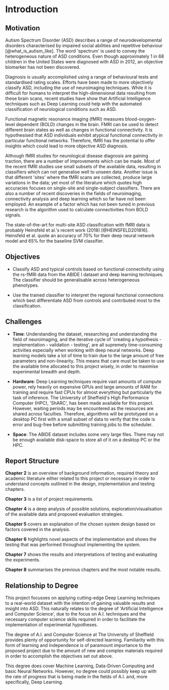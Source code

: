 # Introduction

## Motivation

Autism Spectrum Disorder (ASD) describes a range of neurodevelopmental disorders characterised by impaired social abilities and repetitive behaviour [@what_is_autism_like]. The word 'spectrum' is used to convey the heterogeneous nature of ASD conditions. Even though approximately 1 in 68 children in the United States were diagnosed with ASD in 2012, an objective biomarker has not been discovered.

Diagnosis is usually accomplished using a range of behavioural tests and standardised rating scales. Efforts have been made to more objectively classify ASD, including the use of neuroimaging techniques. While it is difficult for humans to interpret the high-dimensional data resulting from these brain scans, recent studies have show that Artificial Intelligence techniques such as Deep Learning could help with the automated classification of neurological conditions such as ASD.

Functional magnetic resonance imaging (fMRI) measures blood-oxygen-level dependent (BOLD) changes in the brain. FMRI can be used to detect different brain states as well as changes in functional connectivity. It is hypothesised that ASD individuals exhibit atypical functional connectivity in particular functional networks. Therefore, fMRI has the potential to offer insights which could lead to more objective ASD diagnosis.

Although fMRI studies for neurological disease diagnosis are gaining traction, there are a number of improvements which can be made. Most of the recent fMRI studies use small subsets of the available data, resulting in classifiers which can not generalise well to unseen data. Another issue is that different 'sites' where the fMRI scans are collected, produce large variations in the data; yet most of the literature which quotes high accuracies focuses on single-site and single-subject classifiers. There are also a number of recent discoveries in the fields of neuroimaging, connectivity analysis and deep learning which so far have not been employed. An example of a factor which has not been tuned in previous research is the algorithm used to calculate connectivities from BOLD signals.

The state-of-the-art for multi-site ASD classification with fMRI data is probably Heinsfeld et al.'s recent work (2018) [@HEINSFELD201816]. Heinsfeld et al. quote an accuracy of 70% for their deep neural network model and 65% for the baseline SVM classifier.

## Objectives

- Classify ASD and typical controls based on functional connectivity using the rs-fMRI data from the ABIDE I dataset and deep learning techniques. The classifier should be generalisable across heterogeneous phenotypes.

- Use the trained classifier to interpret the regional functional connections which best differentiate ASD from controls and contributed most to the classification.

## Challenges

- **Time**: Understanding the dataset, researching and understanding the field of neuroimaging, and the iterative cycle of 'creating a hypothesis - implementation - validation - testing', are all supremely time-consuming activities especially when working with deep neural networks. Deep learning models take a lot of time to train due to the large amount of free parameters and non-linearity. This means that care must be taken to use the available time allocated to this project wisely, in order to maximise experimental breadth and depth.

- **Hardware**: Deep Learning techniques require vast amounts of compute power, rely heavily on expensive GPUs and large amounts of RAM for training and require fast CPUs for almost everything but particularly the task of inference. The University of Sheffield's High Performance Computer (HPC), 'ShARC', has been made available for this project. However, waiting periods may be encountered as the resources are shared across faculties. Therefore, algorithms will be prototyped on a desktop PC first with a small subset of data to verify that the code is error and bug-free before submitting training jobs to the scheduler.

- **Space**: The ABIDE dataset includes some very large files. There may not be enough available disk-space to store all of it on a desktop PC or the HPC.

## Report Structure

**Chapter 2** is an overview of background information, required theory and academic literature either related to this project or necessary in order to understand concepts outlined in the design, implementation and testing chapters.

**Chapter 3** is a list of project requirements.

**Chapter 4** is a deep analysis of possible solutions, exploration/visualisation of the available data and proposed evaluation strategies.

**Chapter 5** covers an explanation of the chosen system design based on factors covered in the analysis.

**Chapter 6** highlights novel aspects of the implementation and shows the testing that was performed throughout implementing the system.

**Chapter 7** shows the results and interpretations of testing and evaluating the experiments.

**Chapter 8** summarises the previous chapters and the most notable results.


## Relationship to Degree

This project focusses on applying cutting-edge Deep Learning techniques to a real-world dataset with the intention of gaining valuable results and insight into ASD. This naturally relates to the degree of 'Artificial Intelligence and Computer Science', due to the focus on A.I. techniques and the necessary computer science skills required in order to facilitate the implementation of experimental hypotheses.

The degree of A.I. and Computer Science at The University of Sheffield provides plenty of opportunity for self-directed learning. Familiarity with this form of learning and independence is of paramount importance to the proposed project due to the amount of new and complex materials required in order to accomplish the objectives set out above.

This degree does cover Machine Learning, Data-Driven Computing and basic Neural Networks. However, no degree could possibly keep up with the rate of progress that is being made in the fields of A.I. and, more specifically, Deep Learning.
